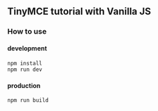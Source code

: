 ## TinyMCE tutorial with Vanilla JS

### How to use

#### development

```bash
npm install
npm run dev
```

#### production

```bash
npm run build
```
